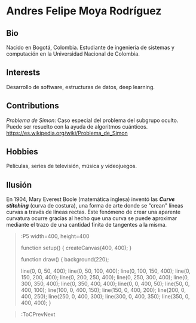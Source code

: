 # Andres Felipe Moya Rodríguez

## Bio
Nacido en Bogotá, Colombia.
Estudiante de ingeniería de sistemas y computación en la Universidad Nacional de Colombia.

## Interests

Desarrollo de software, estructuras de datos, deep learning.

## Contributions

*Problema de Simon*: Caso especial del problema del subgrupo oculto. Puede ser resuelto con la ayuda de algoritmos cuánticos.
https://es.wikipedia.org/wiki/Problema_de_Simon

## Hobbies

Películas, series de televisión, música y videojuegos.


## Ilusión

En 1904, Mary Everest Boole (matemática inglesa) inventó las ***Curve stitching*** (curva de costura), una forma de arte donde se "crean" líneas curvas a través de líneas rectas. Este fenómeno de crear una aparente curvatura ocurre gracias al hecho que una curva se puede aproximar mediante el trazo de una cantidad finita de tangentes a la misma.

> :P5 width=400, height=400
>
>function setup() {
>  createCanvas(400, 400);
>}
>
>function draw() {
>  background(220);
>	
>  
>  line(0, 0, 50, 400);
>  line(0, 50, 100, 400);
>  line(0, 100, 150, 400);
>  line(0, 150, 200, 400);
>  line(0, 200, 250, 400);
>  line(0, 250, 300, 400);
>  line(0, 300, 350, 400);
>  line(0, 350, 400, 400);
>line(0, 0, 400, 50);
>line(50, 0, 400, 100);
>line(100, 0, 400, 150);
>line(150, 0, 400, 200);
>line(200, 0, 400, 250);
>line(250, 0, 400, 300);
>line(300, 0, 400, 350);
>line(350, 0, 400, 400);
>}


> :ToCPrevNext